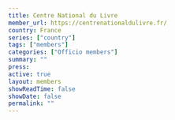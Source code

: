 ```yaml
---
title: Centre National du Livre
member_url: https://centrenationaldulivre.fr/
country: France
series: ["country"] 
tags: ["members"]
categories: ["Officio members"]
summary: ""
press:
active: true
layout: members 
showReadTime: false
showDate: false
permalink: ""
---
```

